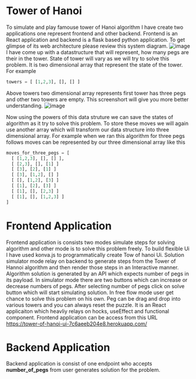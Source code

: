 # Tower of Hanoi
To simulate and play famouse tower of Hanoi algorithm I have create two applications one represent frontend and other backend. Frontend is an React application and backend is a flask based python application. To get glimpse of its web architecture please review this system diagram.
![image](https://github.com/MFQ/tower-of-hanoi/assets/1052725/cff241fe-c6cd-4917-ad5c-1290146d7cec)
I have come up with a datastructure that will represent, how many pegs are their in the tower. State of tower will vary as we will try to solve this problem. It is two dimensional array that represent the state of the tower. For example 

```python
towers = [ [1,2,3], [], [] ]
```
Above towers two dimensional array represents first tower has three pegs and other two towers are empty. This screenshort will give you more better understanding. 
![image](https://github.com/MFQ/tower-of-hanoi/assets/1052725/c80dfdd6-97e4-48f9-88e3-b97ec96069e2)

Now using the powers of this data struture we can save the states of algorithm as it try to solve this problem. To store these moves we will again use another array which will transform our data structure into three dimensional array. For example when we ran this algorithm for three pegs follows moves can be represented by our three dimensional array like this
```python
moves_for_three_pegs = [
  [ [1,2,3], [], [] ],
  [ [2,3], [], [1] ]
  [ [3], [2], [1] ]
  [ [3], [1,2], [] ]
  [ [], [1,2], [3] ]
  [ [1], [2], [3] ]
  [ [1], [], [2,3] ]
  [ [1], [], [1,2,3] ]
]
```


# Frontend Application
Frontend application is consists two modes simulate steps for solving algorithm and other mode is to solve this problem freely. To build flexible Ui I have used konva.js to programmatically create Tow of hanoi Ui. Solution simulator mode relay on backend to generate steps from the Tower of Hannoi algorithm and then render those steps in an Interactive manner. Algorithm solution is generated by an API which expects number of pegs in its payload. In simulator mode there are two buttons which can increase or decrease numbers of pegs. After selecting number of pegs click on solve button which will start simulating solution. In free flow mode user get chance to solve this problem on his own. Peg can be drag and drop into various towers and you can always reset the puzzle. It is an React applicaiton which heavliy relays on hocks, useEffect and functional component. Frontend application can be access from this URL https://tower-of-hanoi-ui-7c6aeeb204e8.herokuapp.com/

# Backend Application
Backend application is consist of one endpoint who accepts **number_of_pegs** from user generates solution for the problem. 
